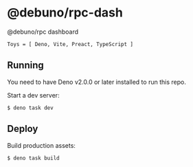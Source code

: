 # @debuno/rpc-dash

@debuno/rpc dashboard

`Toys = [ Deno, Vite, Preact, TypeScript ]`

## Running

You need to have Deno v2.0.0 or later installed to run this repo.

Start a dev server:

```
$ deno task dev
```

## Deploy

Build production assets:

```
$ deno task build
```
